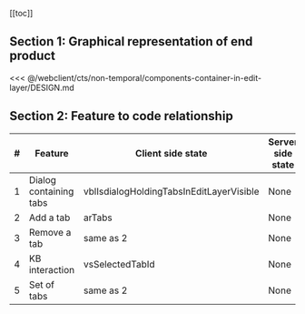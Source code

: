 [[toc]]

## Section 1: Graphical representation of end product

<<< @/webclient/cts/non-temporal/components-container-in-edit-layer/DESIGN.md

## Section 2: Feature to code relationship

| #   | Feature                | Client side state                        | Server side state | Component                          | Client side code                                                                                                                                                                                               | Server side code |
| --- | ---------------------- | ---------------------------------------- | ----------------- | ---------------------------------- | -------------------------------------------------------------------------------------------------------------------------------------------------------------------------------------------------------------- | ---------------- |
| 1   | Dialog containing tabs | vblIsdialogHoldingTabsInEditLayerVisible | None              | ctShowAddAndRemoveTabsInDialog.vue | [Dialog containing tabs](https://github.com/savantcare/emr/blob/3e5abdae677e3621559b65ee9bc33544ceb103b3/webclient/cts/non-temporal/components-container-in-edit-layer/ctShowAddAndRemoveTabsInDialog.vue#L20) | None             |
| 2   | Add a tab              | arTabs                                   | None              | search-inside-add-tab-in-cl-ct.vue | [Add a tab](https://github.com/savantcare/emr/blob/3e5abdae677e3621559b65ee9bc33544ceb103b3/webclient/cts/non-temporal/components-container-in-edit-layer/search-inside-add-tab-in-cl-ct.vue)                  | None             |
| 3   | Remove a tab           | same as 2                                | None              | same as 1                          | [Remove a tab](https://github.com/savantcare/emr/blob/3e5abdae677e3621559b65ee9bc33544ceb103b3/webclient/cts/non-temporal/components-container-in-edit-layer/ctShowAddAndRemoveTabsInDialog.vue#L188)          | None             |
| 4   | KB interaction         | vsSelectedTabId                          | None              | same as 1                          | [KB interaction](https://github.com/savantcare/emr/blob/3e5abdae677e3621559b65ee9bc33544ceb103b3/webclient/cts/non-temporal/components-container-in-edit-layer/ctShowAddAndRemoveTabsInDialog.vue#L121)        | None             |
| 5   | Set of tabs            | same as 2                                | None              | set-of-tabs-ct.vue                 | [Set of tabs](https://github.com/savantcare/emr/tree/master/webclient/cts/non-temporal/components-container-in-edit-layer/set-of-tabs-ct.vue)                                                                  | None             |
